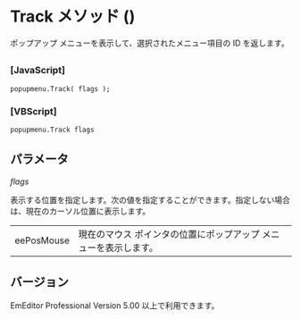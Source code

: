 # Track メソッド ()

ポップアップ メニューを表示して、選択されたメニュー項目の ID を返します。

## 

### \[JavaScript\]

```
popupmenu.Track( flags );
```

### \[VBScript\]

```
popupmenu.Track flags
```

## パラメータ

_flags_

表示する位置を指定します。次の値を指定することができます。指定しない場合は、現在のカーソル位置に表示します。

|     |     |
| --- | --- |
| eePosMouse | 現在のマウス ポインタの位置にポップアップ メニューを表示します。 |

## バージョン

EmEditor Professional Version 5.00 以上で利用できます。
